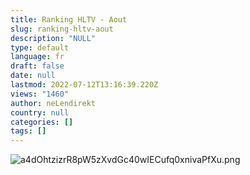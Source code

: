 ```yaml
---
title: Ranking HLTV - Aout
slug: ranking-hltv-aout
description: "NULL"
type: default
language: fr
draft: false
date: null
lastmod: 2022-07-12T13:16:39.220Z
views: "1460"
author: neLendirekt
country: null
categories: []
tags: []
---
```

![a4dOhtzizrR8pW5zXvdGc40wIECufq0xnivaPfXu.png](/images/articles/59b50d41c1347/images/a4dOhtzizrR8pW5zXvdGc40wIECufq0xnivaPfXu.png)
